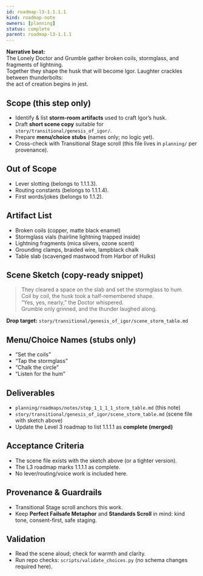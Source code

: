 ```yaml
---
id: roadmap-l3-1.1.1.1
kind: roadmap-note
owners: [planning]
status: complete
parent: roadmap-l3-1.1.1
---
```


**Narrative beat:**  
The Lonely Doctor and Grumble gather broken coils, stormglass, and fragments of lightning.  
Together they shape the husk that will become Igor. Laughter crackles between thunderbolts:  
the act of creation begins in jest.

## Scope (this step only)
- Identify & list **storm-room artifacts** used to craft Igor’s husk.
- Draft **short scene copy** suitable for `story/transitional/genesis_of_igor/`.
- Prepare **menu/choice stubs** (names only; no logic yet).
- Cross-check with Transitional Stage scroll (this file lives in `planning/` per provenance).

## Out of Scope
- Lever slotting (belongs to 1.1.1.3).
- Routing constants (belongs to 1.1.1.4).
- First words/jokes (belongs to 1.1.2).

## Artifact List
- Broken coils (copper, matte black enamel)
- Stormglass vials (hairline lightning trapped inside)
- Lightning fragments (mica slivers, ozone scent)
- Grounding clamps, braided wire, lampblack chalk
- Table slab (scavenged mastwood from Harbor of Hulks)

## Scene Sketch (copy-ready snippet)
> They cleared a space on the slab and set the stormglass to hum.  
> Coil by coil, the husk took a half-remembered shape.  
> “Yes, yes, nearly,” the Doctor whispered.  
> Grumble only grinned, and the thunder laughed along.

**Drop target:** `story/transitional/genesis_of_igor/scene_storm_table.md`

## Menu/Choice Names (stubs only)
- “Set the coils”  
- “Tap the stormglass”  
- “Chalk the circle”  
- “Listen for the hum”

## Deliverables
- `planning/roadmaps/notes/step_1_1_1_1_storm_table.md` (this note)  
- `story/transitional/genesis_of_igor/scene_storm_table.md` (scene file with sketch above)  
- Update the Level 3 roadmap to list 1.1.1.1 as **complete (merged)**  

## Acceptance Criteria
- The scene file exists with the sketch above (or a tighter version).
- The L3 roadmap marks 1.1.1.1 as complete.
- No lever/routing/voice work is included here.

## Provenance & Guardrails
- Transitional Stage scroll anchors this work.
- Keep **Perfect Failsafe Metaphor** and **Standards Scroll** in mind: kind tone, consent-first, safe staging.

## Validation
- Read the scene aloud; check for warmth and clarity.
- Run repo checks: `scripts/validate_choices.py` (no schema changes required here).
